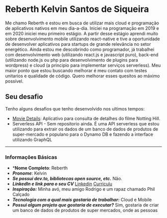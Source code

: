 # Reberth Kelvin Santos de Siqueira
Me chamo Reberth e estou em busca de utilizar mais cloud e programação de aplicativos nativos em meu dia-a-dia. Iniciei na programação em 2019 e em 2020 iniciei meu primeiro estágio. A partir desse estágio aprendi muito sobre desenvolvimento mobile utilizando react-native e tive a oportunidade de desenvolver aplicativos para startups de grande relevância no setor energético.
Ainda estou me descobrindo como  programador, já trabalhei com desenvolvimento web (utilizando react.js e javascript puro), back-end (utilizando node.js ou php para desenvolvimento de plugins para wordpress) e cloud (a principio para implementar serviços serverless).
Meu maior ponto que estou buscando melhorar é meu contato com testes unitarios e qualidade de código. Quero melhorar esses quesitos ao máximo possível. 

## Seu desafio

Tenho alguns desafios que tenho desenvolvido nos ultimos tempos:
* [Movie Details](https://github.com/reberthkss/Todo-Movies): Aplicativo para consulta de detalhes do filme Notting Hill.
* Serverless API - Sem repositorio ainda. É uma API serverless que estou utilizando para extrair os dados de um banco de dados de produtos de super-mercado e populano para o Dynamo DB e fazendo a interface utilizando GraphQL


----

### Informações Básicas

- ***Nome Completo**: Reberth 
- ***Pronome***: Kelvin
- ***Se possui dev.to, bibliotecas open source, etc.*** Não.
- ***LinkedIn e link para o seu CV*** [Linkedin](https://www.linkedin.com/in/reberth-s-a560bb9a/) [Curriculu](https://mobile2youtest.s3.amazonaws.com/Reberth+-+PT.pdf)
- ***Inspiração:*** Minha avó, meu amigo Rodrigo e um rapaz chamado Phil Calçado
- ***Tecnologia com a qual mais gostaria de trabalhar:*** Cloud e Mobile
- ***Possui algum projeto que gostaria de executar?*** Sim, gostaria de criar um banco de dados de produtos de super mercados, onde as pessoas poderam utilizar para consultar o preço de produtos em varios super-mercados. Disponibilizando assim alternativas de compra.
- ***"Uma democracia saudável requer jornalismo crítico, que examine e monitore qualquer governo, uma vez que estamos todos sujeitos a prestar contas." Qual a sua visão do jornalismo e seu papel hoje na sociedade em meio ao cenário de fake news? Relate brevemente sua opinião sobre esse assunto. (Lembre-se, não há resposta correta. Toda a indústria tem discutido e debatido essas questões no momento).***
Acredito que o nível do jornalismo brasileiro decaiu muito, isso devido as fakes news junto com a necessidade de monetização, criando assim os famosos conteúdos só para gerar cliques. Acredito que o Nexo faz muito bem ao ter o esquema de assinatura. Pois assim a equipe pode se preocupar em realmente gerar conteúdo de qualidade e relevância.
- ***E-mail e celular para contato. Iremos, preferencialmente, manter toda a comunicação por e-mail*** reberthkss@outlook e telefone: 12 99191 4991

Por favor, caso esteja de acordo, declare seu consentimento de compartilhamento de dados para os propósitos desta chamada:

- [X] Eu, Reberth, expresso meu pleno consentimento em compartilhar estes dados para fins do processo seletivo do Nexo Jornal, e estou ciente de que poderei, a qualquer momento, solicitar a exclusão dos meus dados pessoais, de acordo com a [LGPD](http://www.planalto.gov.br/ccivil_03/_ato2015-2018/2018/lei/l13709.htm), notificando a equipe responsável pela guarda desses dados por meio do email _tecnologia@nexojornal.com.br_ que fará a eliminação de seus dados pessoais guardados dentro dos prazos legais.

PS: Você pode incluir quaisquer informações extras, links e recursos que considere pertinentes para os propósitos desta chamada.
